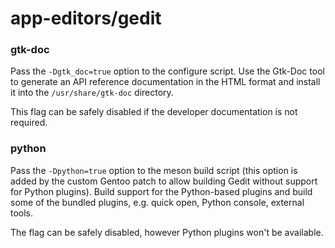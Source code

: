 # app-editors/gedit

### gtk-doc
Pass the `-Dgtk_doc=true` option to the configure script. Use the Gtk-Doc tool to generate an API reference documentation in the HTML format and install it into the `/usr/share/gtk-doc` directory.

This flag can be safely disabled if the developer documentation is not required.

### python
Pass the `-Dpython=true` option to the meson build script (this option is added by the custom Gentoo patch to allow building Gedit without support for Python plugins). Build support for the Python-based plugins and build some of the bundled plugins, e.g. quick open, Python console, external tools.

The flag can be safely disabled, however Python plugins won't be available.
